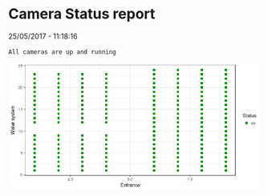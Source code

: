 Camera Status report
================
25/05/2017 - 11:18:16

    All cameras are up and running

![](camreport_files/figure-markdown_github/unnamed-chunk-2-1.png)
